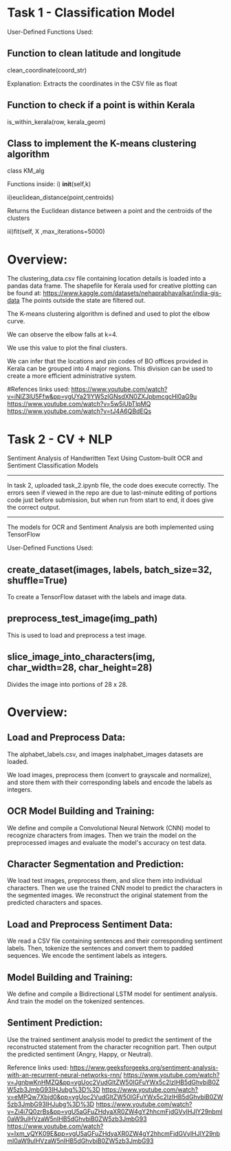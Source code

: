 



# Task 1 - Classification Model

User-Defined Functions Used:

## Function to clean latitude and longitude 
clean_coordinate(coord_str)

Explanation: Extracts the coordinates in the CSV file as float

## Function to check if a point is within Kerala
is_within_kerala(row, kerala_geom)
    
## Class to implement the K-means clustering algorithm
class KM_alg

Functions inside:
  i) __init__(self,k)
  
  ii)euclidean_distance(point,centroids)
  
  Returns the Euclidean distance between a point and the centroids of the clusters
  
  iii)fit(self, X ,max_iterations=5000)

# Overview:
The clustering_data.csv file containing location details is loaded into a pandas data frame.
The shapefile for Kerala used for creative plotting can be found at: https://www.kaggle.com/datasets/nehaprabhavalkar/india-gis-data
The points outside the state are filtered out.

The K-means clustering algorithm is defined and used to plot the elbow curve.

We can observe the elbow falls at k=4.

We use this value to plot the final clusters.

We can infer that the locations and pin codes of BO offices provided in Kerala can be grouped into 4 major regions.
This division can be used to create a more efficient administrative system.

#Refences links used:
https://www.youtube.com/watch?v=iNlZ3IU5Ffw&pp=ygUYa21lYW5zIGNsdXN0ZXJpbmcgcHl0aG9u
https://www.youtube.com/watch?v=5w5iUbTlpMQ
https://www.youtube.com/watch?v=tJ4A6QBdEQs

# Task 2 - CV + NLP
Sentiment Analysis of Handwritten Text Using Custom-built OCR and Sentiment Classification Models
******
 In task 2, uploaded task_2.ipynb file, the code does execute correctly. The errors seen if viewed in the repo are due to last-minute editing of portions code just before submission, but when run from start to end, it does give the correct output.
******

The models for OCR and Sentiment Analysis are both implemented using TensorFlow

User-Defined Functions Used:
## create_dataset(images, labels, batch_size=32, shuffle=True)

To create a TensorFlow dataset with the labels and image data.

## preprocess_test_image(img_path)

This is used to load and preprocess a test image.

## slice_image_into_characters(img, char_width=28, char_height=28)

Divides the image into portions of 28 x 28.


# Overview:
## Load and Preprocess Data:
The alphabet_labels.csv, and images inalphabet_images datasets are loaded.

 We load images, preprocess them (convert to grayscale and normalize), and store them with their corresponding labels and encode the labels as integers.

## OCR Model Building and Training:

We define and compile a Convolutional Neural Network (CNN) model to recognize characters from images.
Then we train the model on the preprocessed images and evaluate the model's accuracy on test data.

## Character Segmentation and Prediction:

We load test images, preprocess them, and slice them into individual characters.
Then we use the trained CNN model to predict the characters in the segmented images.
We reconstruct the original statement from the predicted characters and spaces.

## Load and Preprocess Sentiment Data:
We read a CSV file containing sentences and their corresponding sentiment labels.
Then, tokenize the sentences and convert them to padded sequences.
We encode the sentiment labels as integers.

## Model Building and Training:
We define and compile a Bidirectional LSTM model for sentiment analysis.
And train the model on the tokenized sentences.

## Sentiment Prediction:
Use the trained sentiment analysis model to predict the sentiment of the reconstructed statement from the character recognition part.
Then output the predicted sentiment (Angry, Happy, or Neutral).


Reference links used:
https://www.geeksforgeeks.org/sentiment-analysis-with-an-recurrent-neural-networks-rnn/
https://www.youtube.com/watch?v=JgnbwKnHMZQ&pp=ygUoc2VudGltZW50IGFuYWx5c2lzIHB5dGhvbiB0ZW5zb3JmbG93IHJubg%3D%3D
https://www.youtube.com/watch?v=eMPQw7Xbjd0&pp=ygUoc2VudGltZW50IGFuYWx5c2lzIHB5dGhvbiB0ZW5zb3JmbG93IHJubg%3D%3D
https://www.youtube.com/watch?v=Zi4i7Q0zrBs&pp=ygU5aGFuZHdyaXR0ZW4gY2hhcmFjdGVyIHJlY29nbml0aW9uIHVzaW5nIHB5dGhvbiB0ZW5zb3JmbG93
https://www.youtube.com/watch?v=Ixm_yQYK09E&pp=ygU5aGFuZHdyaXR0ZW4gY2hhcmFjdGVyIHJlY29nbml0aW9uIHVzaW5nIHB5dGhvbiB0ZW5zb3JmbG93

  
  
